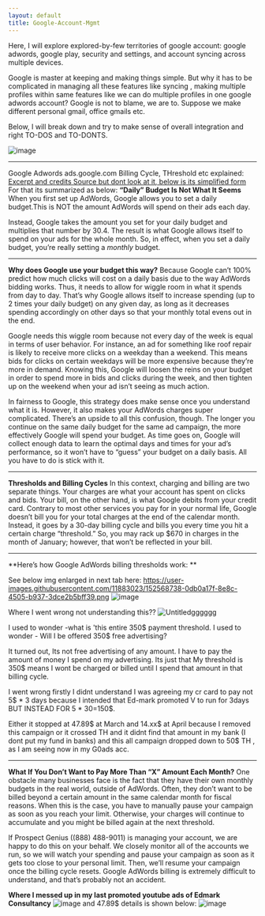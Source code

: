 ```yaml
---
layout: default
title: Google-Account-Mgmt
---
```


Here, I will explore explored-by-few territories of google account: google adwords, google play, security and settings, and account syncing across multiple devices.

Google is master at keeping and making things simple. But why it has to be complicated in managing all these features like syncing , making multiple profiles within same features like we can do multiple profiles in one google adwords account?
Google is not to blame, we are to. Suppose we make different personal gmail, office gmails etc.

Below, I will break down and try to make sense of overall integration and right TO-DOS and TO-DONTS.

![image](https://user-images.githubusercontent.com/11883023/152491914-ae798da1-18d6-484e-8113-fc2669e77edf.png)

---
Google Adwords ads.google.com Billing Cycle, THreshold etc explained:
[Excerpt and credits Source but dont look at it, below is its simplified form](https://www.prospectgenius.com/blog/google-adwords-billing/)
For that its summarized as below:
**“Daily” Budget Is Not What It Seems**
  When you first set up AdWords, Google allows you to set a daily budget.This is NOT the amount AdWords will spend on their ads each day. 

Instead, Google takes the amount you set for your daily budget and multiplies that number by 30.4. The result is what Google allows itself to spend on your ads for the whole month. So, in effect, when you set a daily budget, you’re really setting a *monthly* budget.

---
**Why does Google use your budget this way?**
  Because Google can’t 100% predict how much clicks will cost on a daily basis due to the way AdWords bidding works. Thus, it needs to allow for wiggle room in what it spends from day to day. That’s why Google allows itself to increase spending (up to 2 times your daily budget) on any given day, as long as it decreases spending accordingly on other days so that your monthly total evens out in the end. 
  
  Google needs this wiggle room because not every day of the week is equal in terms of user behavior. For instance, an ad for something like roof repair is likely to receive more clicks on a weekday than a weekend. This means bids for clicks on certain weekdays will be more expensive because they’re more in demand. Knowing this, Google will loosen the reins on your budget in order to spend more in bids and clicks during the week, and then tighten up on the weekend when your ad isn’t seeing as much action. 
  
  In fairness to Google, this strategy does make sense once you understand what it is. However, it also makes your AdWords charges super complicated. There’s an upside to all this confusion, though. The longer you continue on the same daily budget for the same ad campaign, the more effectively Google will spend your budget. As time goes on, Google will collect enough data to learn the optimal days and times for your ad’s performance, so it won’t have to “guess” your budget on a daily basis. All you have to do is stick with it.

---
**Thresholds and Billing Cycles**
In this context, charging and billing are two separate things. Your charges are what your account has spent on clicks and bids. Your bill, on the other hand, is what Google debits from your credit card. Contrary to most other services you pay for in your normal life, Google doesn’t bill you for your total charges at the end of the calendar month. Instead, it goes by a 30-day billing cycle and bills you every time you hit a certain charge “threshold.” So, you may rack up $670 in charges in the month of January; however, that won’t be reflected in your bill.

---
**Here’s how Google AdWords billing thresholds work: **

See below img enlarged in next tab here: https://user-images.githubusercontent.com/11883023/152568738-0db0a17f-8e8c-4505-b937-3dce2b5bff39.png
![image](https://user-images.githubusercontent.com/11883023/152568738-0db0a17f-8e8c-4505-b937-3dce2b5bff39.png)

Where I went wrong not understanding this??
![Untitledgggggg](https://user-images.githubusercontent.com/11883023/152497103-33b8f770-790d-40aa-9445-5e35788ece6f.png)

I used to wonder -what is 'this entire 350$ payment threshold. I used to wonder - Will I be offered 350$ free advertising?

It turned out, Its not free advertising of any amount. I have to pay the amount of money I spend on my advertising.
Its just that My threshold is 350$ means I wont be charged or billed until I spend that amount in that billing cycle.

I went wrong firstly I didnt understand I was agreeing my cr card to pay not 5$ * 3 days because I intended that Ed-mark promoted V to run for 3days BUT INSTEAD FOR 5 * 30=150$.  

Either it stopped at 47.89$ at March and 14.xx$ at April because I removed this campaign or it crossed TH and it didnt find that amount in my bank (I dont put my fund in banks) and this all campaign dropped down to 50$ TH , as I am seeing now in my G0ads acc.

---
**What If You Don’t Want to Pay More Than “X” Amount Each Month?**
One obstacle many businesses face is the fact that they have their own monthly budgets in the real world, outside of AdWords. Often, they don’t want to be billed beyond a certain amount in the same calendar month for fiscal reasons. When this is the case, you have to manually pause your campaign as soon as you reach your limit. Otherwise, your charges will continue to accumulate and you might be billed again at the next threshold. 

If Prospect Genius ((888) 488-9011) is managing your account, we are happy to do this on your behalf. We closely monitor all of the accounts we run, so we will watch your spending and pause your campaign as soon as it gets too close to your personal limit. Then, we’ll resume your campaign once the billing cycle resets. Google AdWords billing is extremely difficult to understand, and that’s probably not an accident. 

**Where I messed up in my last promoted youtube ads of Edmark Consultancy**
![image](https://user-images.githubusercontent.com/11883023/152506156-d8aca02b-c3fc-4717-a820-c05fc91b8135.png)
and 47.89$ details is shown below: 
![image](https://user-images.githubusercontent.com/11883023/152321693-36455500-b7d8-4d8a-8711-cdc2eeae9824.png)
